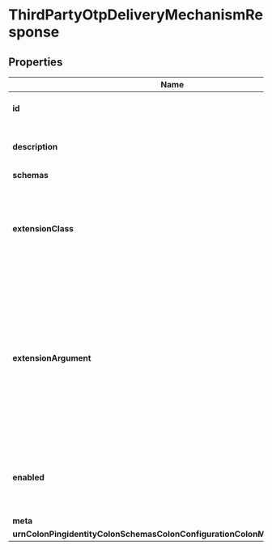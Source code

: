 

# ThirdPartyOtpDeliveryMechanismResponse


## Properties

| Name | Type | Description | Notes |
|------------ | ------------- | ------------- | -------------|
|**id** | **String** | Name of the OTP Delivery Mechanism |  |
|**description** | **String** | A description for this OTP Delivery Mechanism |  [optional] |
|**schemas** | **List&lt;EnumthirdPartyOtpDeliveryMechanismSchemaUrn&gt;** |  |  |
|**extensionClass** | **String** | The fully-qualified name of the Java class providing the logic for the Third Party OTP Delivery Mechanism. |  |
|**extensionArgument** | **List&lt;String&gt;** | The set of arguments used to customize the behavior for the Third Party OTP Delivery Mechanism. Each configuration property should be given in the form &#39;name&#x3D;value&#39;. |  [optional] |
|**enabled** | **Boolean** | Indicates whether this OTP Delivery Mechanism is enabled for use in the server. |  |
|**meta** | [**MetaMeta**](MetaMeta.md) |  |  [optional] |
|**urnColonPingidentityColonSchemasColonConfigurationColonMessagesColon20** | [**MetaUrnPingidentitySchemasConfigurationMessages20**](MetaUrnPingidentitySchemasConfigurationMessages20.md) |  |  [optional] |



